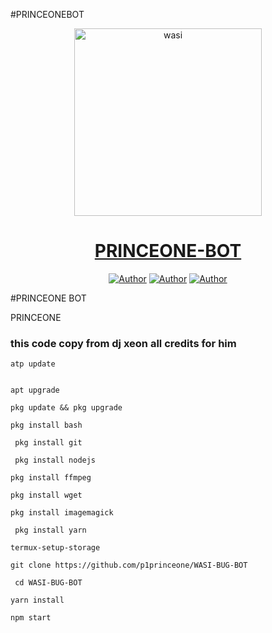 #PRINCEONEBOT


<p align="center">  
  <a href="https://whatsapp.com/channel/0029VaDK8ZUDjiOhwFS1cP2j">
    <img alt="wasi" height="300" src="https://telegra.ph/file/b8bda8d243f53c191a69b.jpg">
    <h1 align="center">PRINCEONE-BOT</h1>
  </a>
</p>
<p align="center">
<a href="https://github.com/p1princeone"><img title="Author" src="https://img.shields.io/badge/Itxxwasi-black?style=for-the-badge&logo=Github"></a> <a href="https://whatsapp.com/channel/0029VaDK8ZUDjiOhwFS1cP2j"><img title="Author" src="https://img.shields.io/badge/CHANNEL-black?style=for-the-badge&logo=whatsapp"></a> <a href="https://wa.me/254793651678"><img title="Author" src="https://img.shields.io/badge/CHAT US-black?style=for-the-badge&logo=whatsapp"></a>

   #PRINCEONE BOT

   
   
 PRINCEONE
### this code copy from dj xeon  all credits for him

```
atp update
   

apt upgrade

pkg update && pkg upgrade

pkg install bash

 pkg install git

 pkg install nodejs

pkg install ffmpeg

pkg install wget

pkg install imagemagick

 pkg install yarn

termux-setup-storage
```

```
git clone https://github.com/p1princeone/WASI-BUG-BOT 
```
```
 cd WASI-BUG-BOT
```
```
yarn install
  ```
    
```
npm start
```
